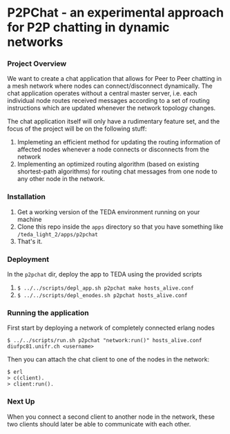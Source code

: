 # P2PChat - an experimental approach for P2P chatting in dynamic networks

### Project Overview

We want to create a chat application that allows for Peer to Peer chatting in a
mesh network where nodes can connect/disconnect dynamically.
The chat application operates without a central master server, i.e. each
individual node routes received messages according to a set of routing
instructions which are updated whenever the network topology changes.

The chat application itself will only have a rudimentary feature set, and the
focus of the project will be on the following stuff:

1. Implemeting an efficient method for updating the routing information of
   affected nodes whenever a node connects or disconnects from the network
2. Implementing an optimized routing algorithm (based on existing shortest-path
   algorithms) for routing chat messages from one node to any other node in the
   network.

### Installation

1. Get a working version of the TEDA environment running on your machine
2. Clone this repo inside the `apps` directory so that you have something like `/teda_light_2/apps/p2pchat`
3. That's it.

### Deployment
In the `p2pchat` dir, deploy the app to TEDA using the provided scripts

1. `$ ../../scripts/depl_app.sh p2pchat make hosts_alive.conf`
2. `$ ../../scripts/depl_enodes.sh p2pchat hosts_alive.conf`

### Running the application

First start by deploying a network of completely connected erlang nodes

`$ ../../scripts/run.sh p2pchat "network:run()" hosts_alive.conf diufpc81.unifr.ch <username>`

Then you can attach the chat client to one of the nodes in the network:

```
$ erl
> c(client).
> client:run().
```

### Next Up
When you connect a second client to another node in the network, these two clients should later be able to communicate with each other.
